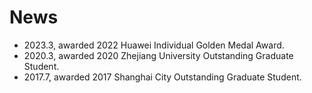 # News
* 2023.3, awarded 2022 Huawei Individual Golden Medal Award.
* 2020.3, awarded 2020 Zhejiang University Outstanding Graduate Student.
* 2017.7, awarded 2017 Shanghai City Outstanding Graduate Student.
